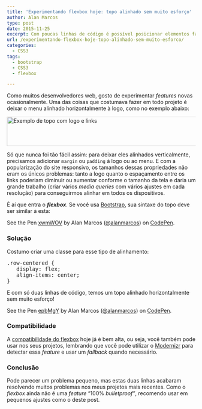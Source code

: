 ```yaml
---
title: 'Experimentando flexbox hoje: topo alinhado sem muito esforço'
author: Alan Marcos
type: post
date: 2015-11-25
excerpt: Com poucas linhas de código é possível posicionar elementos facilmente para páginas responsivas
url: /experimentando-flexbox-hoje-topo-alinhado-sem-muito-esforco/
categories:
  - CSS3
tags:
  - bootstrap
  - CSS3
  - flexbox

---
```

Como muitos desenvolvedores web, gosto de experimentar _features_ novas ocasionalmente. Uma das coisas que costumava fazer em todo projeto é deixar o menu alinhado horizontalmente à logo, como no exemplo abaixo:

[<img class="alignnone wp-image-52030 size-full" src="http://tableless.com.br/uploads/2015/11/print.png" alt="Exemplo de topo com logo e links" width="1175" height="78" />][1]

Só que nunca foi tão fácil assim: para deixar eles alinhados verticalmente, precisamos adicionar `margin` ou `padding` à logo ou ao menu. E com a popularização do site responsivo, os tamanhos dessas propriedades não eram os únicos problemas: tanto a logo quanto o espaçamento entre os links poderiam diminuir ou aumentar conforme o tamanho da tela e daria um grande trabalho (criar vários _media queries_ com vários ajustes em cada resolução) para conseguirmos alinhar em todos os dispositivos.

É aí que entra o **_flexbox_**. Se você usa <a href="http://getbootstrap.com/" target="_blank">Bootstrap</a>, sua sintaxe do topo deve ser similar à esta:

See the Pen <a href="http://codepen.io/alanmarcos/pen/xwmWOV/" target="_blank">xwmWOV</a> by Alan Marcos (<a href="http://codepen.io/alanmarcos" target="_blank">@alanmarcos</a>) on <a href="http://codepen.io" target="_blank">CodePen</a>.

### Solução

Costumo criar uma classe para esse tipo de alinhamento:

<pre class="lang-css">.row-centered {
   display: flex;
   align-items: center;
}
</pre>

E com só duas linhas de código, temos um topo alinhado horizontalmente sem muito esforço!

See the Pen <a href="http://codepen.io/alanmarcos/pen/epbMgY/" target="_blank">epbMgY</a> by Alan Marcos (<a href="http://codepen.io/alanmarcos" target="_blank">@alanmarcos</a>) on <a href="http://codepen.io" target="_blank">CodePen</a>.

### Compatibilidade

A <a href="http://caniuse.com/flexbox" target="_blank">compatibilidade do flexbox</a> hoje já é bem alta, ou seja, você também pode usar nos seus projetos, lembrando que você pode utilizar o <a href="https://modernizr.com/" target="_blank">Modernizr</a> para detectar essa _feature_ e usar um _fallback_ quando necessário.

### Conclusão

Pode parecer um problema pequeno, mas estas duas linhas acabaram resolvendo muitos problemas nos meus projetos mais recentes. Como o _flexbox_ ainda não é uma _feature_ &#8220;100% _bulletproof&#8221;_, recomendo usar em pequenos ajustes como o deste post.

 [1]: http://tableless.com.br/uploads/2015/11/print.png